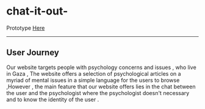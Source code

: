 # chat-it-out-

Prototype [Here ](https://www.figma.com/file/ZWhrAfb41Qyqkz9arVEkcbaE/Untitled?node-id=0%3A1)

 ---------------------------

## User Journey

Our website targets people with psychology concerns and issues , who live in Gaza , The website offers a selection of psychological articles on a myriad of mental issues in a simple language for the users to browse ,However , the main feature that our website offers lies in the chat between the user and the psychologist where the psychologist doesn't necessary and to know the identity of the user .
